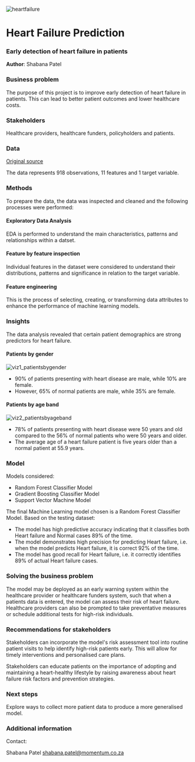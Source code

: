 ![heartfailure](https://github.com/shabana1408/Project-2/assets/138613948/a7f62f76-b6e2-4d9f-bde3-b64b2098a752)

# Heart Failure Prediction
### Early detection of heart failure in patients

**Author**: Shabana Patel 

### Business problem

The purpose of this project is to improve early detection of heart failure in patients. This can lead to better patient outcomes and lower healthcare costs.

### Stakeholders

Healthcare providers, healthcare funders, policyholders and patients.

### Data

[Original source](https://www.kaggle.com/datasets/fedesoriano/heart-failure-prediction)

The data represents 918 observations, 11 features and 1 target variable.

### Methods
To prepare the data, the data was inspected and cleaned and the following processes were performed:

#### Exploratory Data Analysis
EDA is performed to understand the main characteristics, patterns and relationships within a datset. 

#### Feature by feature inspection
Individual features in the dataset were considered to understand their distributions, patterns and significance in relation to the target variable. 

#### Feature engineering
This is the process of selecting, creating, or transforming data attributes to enhance the performance of machine learning models.

### Insights
The data analysis revealed that certain patient demographics are strong predictors for heart failure.

#### Patients by gender
![viz1_patientsbygender](https://github.com/shabana1408/Project-2/assets/138613948/635bad41-55c9-4977-b9d1-d13332f43472)

- 90% of patients presenting with heart disease are male, while 10% are female.
- However, 65% of normal patients are male, while 35% are female.

#### Patients by age band
![viz2_patientsbyageband](https://github.com/shabana1408/Project-2/assets/138613948/35531f4f-412b-41ff-8b76-be3e928b2760)

- 78% of patients presenting with heart disease were 50 years and old compared to the 56% of normal patients who were 50 years and older.
- The average age of a heart failure patient is five years older than a normal patient at 55.9 years. 

### Model

Models considered:
- Random Forest Classifier Model
- Gradient Boosting Classifier Model
- Support Vector Machine Model


The final Machine Learning model chosen is a Random Forest Classifier Model. Based on the testing dataset:
- The model has high predictive accuracy indicating that it classifies both Heart failure and Normal cases 89% of the time.
- The model demonstrates high precision for predicting Heart failure, i.e. when the model predicts Heart failure, it is correct 92% of the time.
- The model has good recall for Heart failure, i.e. it correctly identifies 89% of actual Heart failure cases.

### Solving the business problem

The model may be deployed as an early warning system within the healthcare provider or healthcare funders system, such that when a patients data is entered, the model can assess their risk of heart failure. Healthcare providers can also be prompted to take preventative measures or schedule additional tests for high-risk individuals.

### Recommendations for stakeholders

Stakeholders can incorporate the model's risk assessment tool into routine patient visits to help identify high-risk patients early. This will allow for timely interventions and personalised care plans.

Stakeholders can educate patients on the importance of adopting and maintaining a heart-healthy lifestyle by raising awareness about heart failure risk factors and prevention strategies. 

### Next steps

Explore ways to collect more patient data to produce a more generalised model.

### Additional information
Contact:

Shabana Patel
shabana.patel@momentum.co.za